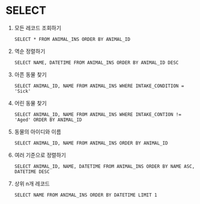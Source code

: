 # SELECT

1. 모든 레코드 조회하기

   ```mysql
   SELECT * FROM ANIMAL_INS ORDER BY ANIMAL_ID
   ```

2. 역순 정렬하기

   ```mysql
   SELECT NAME, DATETIME FROM ANIMAL_INS ORDER BY ANIMAL_ID DESC
   ```

3. 아픈 동물 찾기

   ```mysql
   SELECT ANIMAL_ID, NAME FROM ANIMAL_INS WHERE INTAKE_CONDITION = 'Sick'
   ```

4. 어린 동물 찾기

   ```mysql
   SELECT ANIMAL_ID, NAME FROM ANIMAL_INS WHERE INTAKE_CONTION != 'Aged' ORDER BY ANIMAL_ID
   ```

5. 동물의 아이디와 이름

   ```mysql
   SELECT ANIMAL_ID, NAME FROM ANIMAL_INS ORDER BY ANIMAL_ID
   ```

6. 여러 기준으로 정렬하기

   ```mysql
   SELECT ANIMAL_ID, NAME, DATETIME FROM ANIMAL_INS ORDER BY NAME ASC, DATETIME DESC
   ```

7. 상위 n개 레코드

   ```mysql
   SELECT NAME FROM ANIMAL_INS ORDER BY DATETIME LIMIT 1
   ```

   